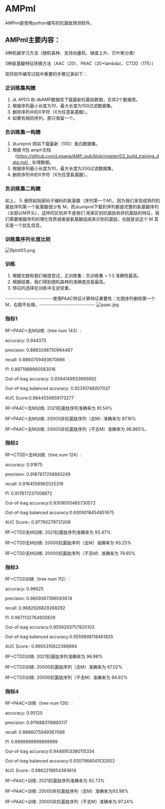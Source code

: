 # AMPml
AMPml是使用python编写的抗菌肽预测软件。

## AMPml主要内容：

4种机器学习方法（随机森林、支持向量机、梯度上升、贝叶斯分类）

3种氨基酸特征转换方法（AAC（20）、PAAC（20+lambda）、CTDD（175））

现将软件编写过程中重要的步骤记录如下：

### 正训练集构建
1. 从 APD3 和 dbAMP数据库下载最新抗菌肽数据，合并2个数据库。
2. 根据序列最小长度为10，最大长度为100过滤数据集。
3. 删除序列中的X字符（X为任意氨基酸）。
4. 如果有相同序列，那只保留一个。
### 负训练集一构建
1. 从uniprot 网站下载最新（100）蛋白数据集。
2. 根据 R包 ampir文档 （https://github.com/Legana/AMP_pub/blob/master/02_build_training_data.md） 处理数据。
3. 根据序列最小长度为10，最大长度为200过滤数据集。
4. 删除序列中的X字符（X为任意氨基酸）。
### 负训练集二构建
如上。
5. 删除起始密码子编码的氨基酸（序列第一个M）。因为我们发现成熟的抗菌肽序列第一个氨基酸很少有 M，而从uniprot下载的序列都是完整的氨基酸序列（全部以M开头），这样的区别并不是我们
用来区别抗菌肽和非抗菌肽的特征，我们需要根据序列的理化性质或者是氨基酸组成来识别抗菌肽。也就是说这个 M 其实是一个扰乱信息。

### 训练集序列长度比较

![Rplot03.png](https://i.loli.net/2020/11/25/1QuRv8VbksroCyD.png)
### 训练
1. 根据文献和我们梯度尝试，正训练集：负训练集 = 1:3 准确性最高。
2. 根据结果，我们得到随机森林的准确度总是最高。
3. 特征的选择在训练中无足轻重。

------------------------使用PAAC特征计算特征重要性：左图序列删除第一个M，右图不处理。----------------------------
![paac.jpg](https://i.loli.net/2020/11/24/Gm2xbs1niZNa5j4.jpg)

### 指标1
RF+PAAC+去M训练（tree num 143）:

accuracy: 0.944375

precision: 0.8883248730964467

recall: 0.8860759493670886

f1: 0.8871989860583016

Out-of-bag accuracy: 0.9394149933995692

Out-of-bag balanced accuracy: 0.92310748007037

AUC Score:0.9844550659173277

RF+PAAC+去M训练: 2021抗菌肽序列准确率为 91.54%

RF+PAAC+去M训练: 20000非抗菌肽序列（去M）准确率为 97.16%

RF+PAAC+去M训练: 20000非抗菌肽序列（不去M）准确率为 96.865%、
### 指标2
RF+CTDD+去M训练（tree num 124）:

accuracy: 0.91875

precision: 0.9187817258883249

recall: 0.9164556962025316

f1: 0.917617237008872

Out-of-bag accuracy:0.9309050465730572

Out-of-bag balanced accuracy:0.9309018454851675

AUC Score:: 0.97790279731208

RF+CTDD去M训练: 2021抗菌肽序列准确率为 93.47%

RF+CTDD去M训练: 20000抗菌肽序列（去M）准确率为 93.25%

RF+CTDD去M训练: 20000抗菌肽序列（不去M）准确率为 79.65%
### 指标3
RF+CTDD训练（tree num 112）:

accuracy: 0.96625

precision: 0.9659367396593674

recall: 0.9682926829268292

f1: 0.9671132764920829

Out-of-bag accuracy:0.9559293757820103

Out-of-bag balanced accuracy:0.9559898118461835

AUC Score:: 0.9905315822388994

RF+CTDD训练: 2021抗菌肽序列准确率为 96.98%

RF+CTDD训练: 20000抗菌肽序列（去M）准确率为 67.02%

RF+CTDD训练: 20000抗菌肽序列（不去M）准确率为 94.92%

### 指标4
RF+PAAC+训练（tree num 126）:

accuracy: 0.95125

precision: 0.9116883116883117

recall: 0.8886075949367088

f1: 0.8999999999999999

Out-of-bag accuracy:0.9446953380115334

Out-of-bag balanced accuracy:0.9307968041532002

AUC Score:: 0.9862219654393614

RF+PAAC+训练: 2021抗菌肽序列准确率为 92.73%

RF+PAAC+训练: 20000非抗菌肽序列（去M）准确率为93.98%

RF+PAAC+训练: 20000非抗菌肽序列（不去M）准确率为 97.24%
